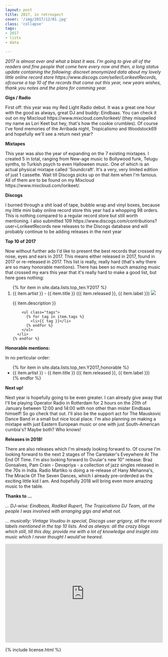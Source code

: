 ```yaml
---
layout: post
title: 2017, in retrospect
cover: '/img/2017/12/01.jpg'
class: 'collapse'
tags:
- 2017
- lists
- data

---
```


<p>
  <i>
    2017 is almost over and what a blast it was. I'm going to give
    all of the readers and fine people that come here every now and
    then, a long status update containing the following:
    discreet anonymized data about my lovely little online record store
    <sr>https://www.discogs.com/seller/LorikeetRecords</sr>, ofcourse a
    top 10 of the records that came out this year, new years wishes,
    thank you notes and the plans for comming year.

  </i>
</p>

<strong>Gigs / Radio</strong>
<p>
  First off: this year was my Red Light Radio debut. It was a great
  one hour with the good as always, great DJ and buddy: Eindbaas. You can check
  it out on my Mixcloud <sr>https://www.mixcloud.com/lorikeet/</sr> (they misspelled my name as Lori Keet but hey,
  that's how the cookie crumbles). Of course I've fond memories of the
  Arribada night, Tropicalismo and Woodstock69 and hopefully
  we'll see a return next year?
</p>

<strong>Mixtapes</strong>
<p>
  This year was also the year of expanding on the 7 existing
  mixtapes. I created 5 in total,
  ranging from New-age music to Bollywood funk, Telugu synths,
  to Turkish psych to even Halloween music.
  One of which is an actual physical mixtape called 'Soundcraft'.
  It's a very, very limited edition of just 1 cassette. Wait
  till Discogs picks up on that item when I'm famous.
  All of them are to be found on my Mixcloud <sr>https://www.mixcloud.com/lorikeet/</sr>.
</p>

<strong>Discogs</strong>
<p>
  I burned through a shit load of tape, bubble wrap and
  vinyl boxes, because my little mini baby online record store
  this year had a whopping 98 orders. This is nothing compared
  to a regular record store but still worth mentioning. I also
  submitted 109 <sr>https://www.discogs.com/contributions?user=LorikeetRecords</sr> new releases to the Discogs database and will
  probably continue to be adding releases in the next year
</p>

<strong>Top 10 of 2017</strong>
<p>
  Now without further ado I'd like to present the best records
  that crossed my nose, eyes and ears in 2017. This means
  either released in
  2017, found in 2017 or re-released in 2017. This list is
  really, really hard (that's why there are so many honorable
  mentions). There has been so much amazing music
  that crossed my ears this year that it's really hard
  to make a good list, but here goes nothing:
</p>

<div class="divider"></div>

<p>
  <ol>
    {% for item in site.data.lists.top_ten.Y2017 %}
      <li>
        {{ item.artist }} - {{ item.title }} ({{ item.released }}, {{ item.label }})
        <img src="{{ item.cover }}"/>
        <p>
          {{ item.description }}
        </p>

        <ul class="tags">
          {% for tag in item.tags %}
            <li>{{ tag }}</li>
          {% endfor %}
        </ul>
      </li>
    {% endfor %}
  </ol>
</p>

<div class="divider"></div>

<strong>Honorable mentions:</strong>


<p>In no perticular order:</p>

<ul>
  {% for item in site.data.lists.top_ten.Y2017_honorable %}
    <li>
      {{ item.artist }} - {{ item.title }} ({{ item.released }}, {{ item.label }})
    </li>
  {% endfor %}
</ul>

<div class="divider"></div>

<p>
  <strong>Next up!</strong>
</p>

<p>
  Next year is hopefully going to be even greater. I can already give away
  that I'll be playing Operator Radio in Rotterdam for 2 hours on the 20th
  of January between 12:00 and 14:00 with non other than mister Eindbaas himself! So go check that out. I'll also be
  the support act for The Mauskovic Dance Band in a small but nice local
  place. I'm also planning on making a mixtape with just
  Eastern European music or one with just South-American
  cumbia's? Maybe both? Who knows!
</p>

<strong>Releases in 2018!</strong>
<p>
  There are also releases which I'm already looking forward to.
  Of course I'm looking forward to the next 2 stages of The
  Caretaker's Eveywhere At The End Of Time. I'm also looking
  forward to Ovular's new 10" release:
  Braz Gonsalves, Pam Crain - Devapriya - a collection of jazz
  singles released in the 70s in India. Radio Martiko is doing
  a re-release of Hany Mehanna's, The Miracle
  Of The Seven Dances, which I already pre-orderded as the
  exciting little kid I am. And hopefully 2018 will bring
  even more amazing music to the table.
</p>

<strong>Thanks to ...</strong>
<p>
  <i>
    ... DJ-wise: Eindbaas, Radikal Rupert,
    The Tropicalismo DJ Team, all the people I was
    involved with arranging gigs and what not.
  </i>
</p>
<p>
  <i>
    ... musically: Vintage Voudou in special,
    Discogs user grigory, all the
    record labels mentioned in the top 10 lists. And as
    always: all the crazy blogs which still, till this day,
    provide me with a lot of knowledge and insight into
    music which I never thought I would've heared.
  </i>
</p>

<iframe width="100%" height="315" src="https://www.youtube.com/embed/u3r018Mszcc" frameborder="0" gesture="media" allow="encrypted-media" allowfullscreen></iframe>

<div class="divider"></div>

{% include license.html %}
